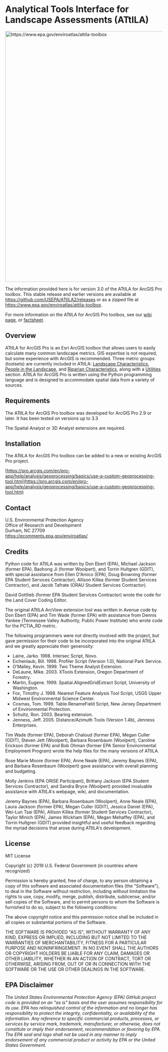 # Analytical Tools Interface for Landscape Assessments (ATtILA)

<p>
  <a href="https://www.epa.gov/enviroatlas/attila-toolbox" target="_blank">
    <img width="800" src="https://github.com/USEPA/ATtILA2/wiki/ATtILA2help/lib/ATtILA_EnviroAtlasGraphicHiRes.png" title="https://www.epa.gov/enviroatlas/attila-toolbox" url="https://www.epa.gov/enviroatlas/attila-toolbox">
  </a>
</p>

The information provided here is for version 3.0 of the ATtILA for ArcGIS Pro toolbox. This stable release and earlier versions are available at https://github.com/USEPA/ATtILA2/releases or as a zipped file at https://www.epa.gov/enviroatlas/attila-toolbox. 

For more information on the ATtILA for ArcGIS Pro toolbox, see our [wiki page](https://github.com/USEPA/ATtILA2/wiki), or [factsheet](https://www.epa.gov/system/files/documents/2023-05/Attilatoolsets.pdf).


## Overview

ATtILA for ArcGIS Pro is an Esri ArcGIS toolbox that allows users to easily calculate many common landscape metrics. GIS expertise is not required, but some experience with ArcGIS is recommended. Three metric groups (toolsets) are currently included in ATtILA: [Landscape Characteristics](https://github.com/USEPA/ATtILA2/wiki/v3_Landscape-Characteristics), [People in the Landscape](https://github.com/USEPA/ATtILA2/wiki/v3_People-in-the-Landscape), and [Riparian Characteristics](https://github.com/USEPA/ATtILA2/wiki/v3_Riparian-Characteristics), along with a [Utilities](https://github.com/USEPA/ATtILA2/wiki/v3_Utilities) section. ATtILA for ArcGIS Pro is written using the Python programming language and is designed to accommodate spatial data from a variety of sources.



## Requirements

The ATtILA for ArcGIS Pro toolbox was developed for ArcGIS Pro 2.9 or later. It has been tested on versions up to 3.3

The Spatial Analyst or 3D Analyst extensions are required.



## Installation

The ATtILA for ArcGIS Pro toolbox can be added to a new or existing ArcGIS Pro project.

[https://pro.arcgis.com/en/pro-app/help/analysis/geoprocessing/basics/use-a-custom-geoprocessing-tool.htm](https://pro.arcgis.com/en/pro-app/help/analysis/geoprocessing/basics/use-a-custom-geoprocessing-tool.htm)




## Contact

U.S. Environmental Protection Agency  
Office of Research and Development  
Durham, NC 27709  
https://ecomments.epa.gov/enviroatlas/  



## Credits 

Python code for ATtILA was written by Don Ebert (EPA), Michael Jackson (former EPA), Baohong Ji (former Woolpert), and Torrin Hultgren (GDIT), with special assistance from Ellen D'Amico (EPA), Doug Browning (former EPA Student Services Contractor), Allison Killea (former Student Services Contractor), and Jacob Tafrate (ORAU Student Services Contractor).

David Gottlieb (former EPA Student Services Contractor) wrote the code for the Land Cover Coding Editor.

The original ATtILA ArcView extension tool was written in Avenue code by Don Ebert (EPA) and Tim Wade (former EPA) with assistance from Dennis Yankee (Tennessee Valley Authority, Public Power Institute) who wrote code for the PCTIA_RD metric.

The following programmers were not directly involved with the project, but gave permission for their code to be incorporated into the original ATtILA and we greatly appreciate their generosity:

- Laine, Jarko. 1998. Intersec Script, Novo.  
- Eichenlaub, Bill. 1998. Profiler Script (Version 1.0), National Park Service.  
- O’Malley, Kevin. 1999. Two Theme Analyst Extension.  
- DeLaune, Mike. 2003. XTools Extension, Oregon Department of Forestry.  
- Martin, Eugene. 1999. Spatial.AlignedGridExtract Script, University of Washington.  
- Fox, Timothy J. 1998. Nearest Feature Analysis Tool Script, USGS Upper Midwest Environmental Science Center.  
- Cosmas, Tom. 1999. Table.RenameField Script, New Jersey Department of Environmental Protection.  
- Schultz, Ron. 2003. Bearing extension.   
- Jenness, Jeff. 2005. Distance/Azimuth Tools (Version 1.4b), Jenness Enterprises.  

Tim Wade (former EPA), Deborah Chaloud (former EPA), Megan Culler (GDIT), Steven Jett (Woolpert), Barbara Rosenbaum (Woolpert), Caroline Erickson (former EPA) and Bob Ohman (former EPA Senior Environmental Employment Program) wrote the help files for the  many versions of ATtILA.  

Rose Marie Moore (former EPA), Anne Neale (EPA), Jeremy Baynes (EPA), and Barbara Rosenbaum (Woolpert) gave assistance with overall planning and budgeting. 

Molly Jenkins (EPA ORISE Participant), Brittany Jackson (EPA Student Services Contractor), and Sandra Bryce (Woolpert) provided invaluable assistance with ATtILA's webpage, wiki, and documentation. 

Jeremy Baynes (EPA), Barbara Rosenbaum (Woolpert), Anne Neale (EPA), Laura Jackson (former EPA), Megan Culler (GDIT), Jessica Daniel (EPA), Wei-Lun Tsai (EPA), Allison Killea (former Student Services Contractor), Taylor Minich (EPA), James Wickham (EPA), Megan Mehaffey (EPA), and Torrin Hultgren (GDIT) provided insightful and useful feedback regarding the myriad decisions that arose during ATtILA's development.   



## License

MIT License  

Copyright (c) 2019 U.S. Federal Government (in countries where recognized)  

Permission is hereby granted, free of charge, to any person obtaining a copy of this software and associated documentation files (the "Software"), to deal in the Software without restriction, including without limitation the rights to use, copy, modify, merge, publish, distribute, sublicense, and/or sell copies of the Software, and to permit persons to whom the Software is furnished to do so, subject to the following conditions:  

The above copyright notice and this permission notice shall be included in all copies or substantial portions of the Software.  

THE SOFTWARE IS PROVIDED "AS IS", WITHOUT WARRANTY OF ANY KIND, EXPRESS OR IMPLIED, INCLUDING BUT NOT LIMITED TO THE WARRANTIES OF MERCHANTABILITY, FITNESS FOR A PARTICULAR PURPOSE AND NONINFRINGEMENT. IN NO EVENT SHALL THE AUTHORS OR COPYRIGHT HOLDERS BE LIABLE FOR ANY CLAIM, DAMAGES OR OTHER LIABILITY, WHETHER IN AN ACTION OF CONTRACT, TORT OR OTHERWISE, ARISING FROM, OUT OF OR IN CONNECTION WITH THE SOFTWARE OR THE USE OR OTHER DEALINGS IN THE SOFTWARE.  



## EPA Disclaimer  

*The United States Environmental Protection Agency (EPA) GitHub project code is provided on an "as is" basis and the user assumes responsibility for its use. EPA has relinquished control of the information and no longer has responsibility to protect the integrity, confidentiality, or availability of the information. Any reference to specific commercial products, processes, or services by service mark, trademark, manufacturer, or otherwise, does not constitute or imply their endorsement, recommendation or favoring by EPA. The EPA seal and logo shall not be used in any manner to imply endorsement of any commercial product or activity by EPA or the United States Government.*

